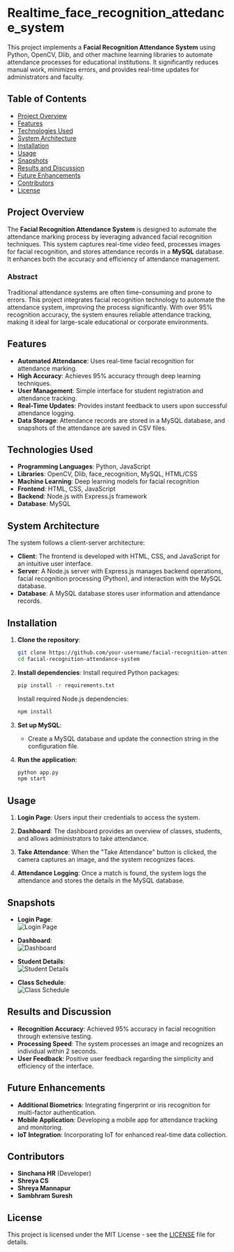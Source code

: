 # Realtime_face_recognition_attedance_system

This project implements a **Facial Recognition Attendance System** using Python, OpenCV, Dlib, and other machine learning libraries to automate attendance processes for educational institutions. It significantly reduces manual work, minimizes errors, and provides real-time updates for administrators and faculty.

## Table of Contents
- [Project Overview](#project-overview)
- [Features](#features)
- [Technologies Used](#technologies-used)
- [System Architecture](#system-architecture)
- [Installation](#installation)
- [Usage](#usage)
- [Snapshots](#snapshots)
- [Results and Discussion](#results-and-discussion)
- [Future Enhancements](#future-enhancements)
- [Contributors](#contributors)
- [License](#license)

## Project Overview
The **Facial Recognition Attendance System** is designed to automate the attendance marking process by leveraging advanced facial recognition techniques. This system captures real-time video feed, processes images for facial recognition, and stores attendance records in a **MySQL** database. It enhances both the accuracy and efficiency of attendance management.

### Abstract
Traditional attendance systems are often time-consuming and prone to errors. This project integrates facial recognition technology to automate the attendance system, improving the process significantly. With over 95% recognition accuracy, the system ensures reliable attendance tracking, making it ideal for large-scale educational or corporate environments.

## Features
- **Automated Attendance**: Uses real-time facial recognition for attendance marking.
- **High Accuracy**: Achieves 95% accuracy through deep learning techniques.
- **User Management**: Simple interface for student registration and attendance tracking.
- **Real-Time Updates**: Provides instant feedback to users upon successful attendance logging.
- **Data Storage**: Attendance records are stored in a MySQL database, and snapshots of the attendance are saved in CSV files.

## Technologies Used
- **Programming Languages**: Python, JavaScript
- **Libraries**: OpenCV, Dlib, face_recognition, MySQL, HTML/CSS
- **Machine Learning**: Deep learning models for facial recognition
- **Frontend**: HTML, CSS, JavaScript
- **Backend**: Node.js with Express.js framework
- **Database**: MySQL

## System Architecture
The system follows a client-server architecture:
- **Client**: The frontend is developed with HTML, CSS, and JavaScript for an intuitive user interface. 
- **Server**: A Node.js server with Express.js manages backend operations, facial recognition processing (Python), and interaction with the MySQL database.
- **Database**: A MySQL database stores user information and attendance records.

## Installation

1. **Clone the repository**:
    ```bash
    git clone https://github.com/your-username/facial-recognition-attendance-system.git
    cd facial-recognition-attendance-system
    ```

2. **Install dependencies**:
    Install required Python packages:
    ```bash
    pip install -r requirements.txt
    ```
    Install required Node.js dependencies:
    ```bash
    npm install
    ```

3. **Set up MySQL**:
   - Create a MySQL database and update the connection string in the configuration file.

4. **Run the application**:
    ```bash
    python app.py
    npm start
    ```

## Usage
1. **Login Page**: Users input their credentials to access the system.

   
2. **Dashboard**: The dashboard provides an overview of classes, students, and allows administrators to take attendance.

   
3. **Take Attendance**: When the "Take Attendance" button is clicked, the camera captures an image, and the system recognizes faces.
    

4. **Attendance Logging**: Once a match is found, the system logs the attendance and stores the details in the MySQL database.
   

## Snapshots
- **Login Page**:  
  ![Login Page](Snapshots/login.png)

- **Dashboard**:  
  ![Dashboard](Snapshots/dashboard.png)

- **Student Details**:  
  ![Student Details](Snapshots/student_details.png)

- **Class Schedule**:  
  ![Class Schedule](Snapshots/class_schedule.png)

## Results and Discussion
- **Recognition Accuracy**: Achieved 95% accuracy in facial recognition through extensive testing.
- **Processing Speed**: The system processes an image and recognizes an individual within 2 seconds.
- **User Feedback**: Positive user feedback regarding the simplicity and efficiency of the interface.

## Future Enhancements
- **Additional Biometrics**: Integrating fingerprint or iris recognition for multi-factor authentication.
- **Mobile Application**: Developing a mobile app for attendance tracking and monitoring.
- **IoT Integration**: Incorporating IoT for enhanced real-time data collection.

## Contributors
- **Sinchana HR** (Developer)
- **Shreya CS**
- **Shreya Mannapur**
- **Sambhram Suresh**

## License
This project is licensed under the MIT License - see the [LICENSE](LICENSE) file for details.
